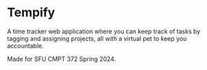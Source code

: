 # Tempify
A time tracker web application where you can keep track of tasks by tagging and assigning projects, all with a virtual pet to keep you accountable. 

Made for SFU CMPT 372 Spring 2024.
